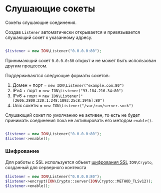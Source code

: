 Слушающие сокеты
====

Сокеты слушающие соединения.

Создав `Listener` автоматически открывается и привязывается слушающий сокет к указанному адресу.

```php

$listener = new ION\Listener("0.0.0.0:80");
```

Принимающий сокет `0.0.0.0:80` открыт и не может быть использован другим процессом.

Поддерживаются следующие форматы сокетов:

1. Домен + порт = `new ION\Listener("example.com:80")`
2. IPv4 + порт = `new ION\Listener("93.184.216.34:80")`
3. IPv6 + порт = `new ION\Listener("[2606:2800:220:1:248:1893:25c8:1946]:80")`
4. Unix сокеты = `new ION\Listener("/var/run/server.sock")`


Слушающий сокет по умолчанию не активен, то есть не будет принимать соединения пока не активировать его
методом `enable()`.

```php

$listener = new ION\Listener("0.0.0.0:80");
$listener->enable();
```

### Шифрование

Для работы с SSL используется объект [шифрования SSL](./crypto.md) `ION\Crypto`, созданный для серверного контекста

```php
$listener = new ION\Listener("0.0.0.0:80");
$listener->encrypt(ION\Crypto::server(ION\Crypto::METHOD_TLSv12));
$listener->enable();

```



